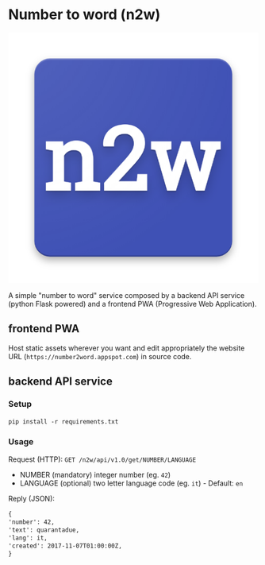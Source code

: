 # Number to word (n2w)

![n2w logo](logo.png)

A simple "number to word" service composed by a backend API service 
(python Flask powered) and a frontend PWA (Progressive Web Application).


## frontend PWA

Host static assets wherever you want and edit appropriately the website
URL (`https://number2word.appspot.com`) in source code.


## backend API service

### Setup
`pip install -r requirements.txt`

### Usage

Request (HTTP):
`GET /n2w/api/v1.0/get/NUMBER/LANGUAGE`

* NUMBER (mandatory) integer number (eg. `42`)
* LANGUAGE (optional) two letter language code (eg. `it`) - Default: `en`

Reply (JSON):
```
{
'number': 42,
'text': quarantadue,
'lang': it,
'created': 2017-11-07T01:00:00Z,
}
```


